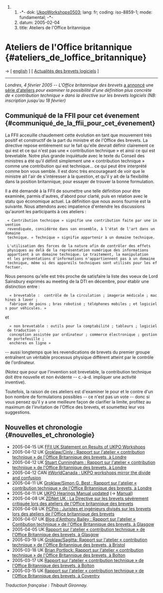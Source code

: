 1.  1.  -\*- dok: [UkpoWorkshops0503](UkpoWorkshops0503 "wikilink");
        lang: fr; coding: iso-8859-1; mode: fundamental; -\*-
    2.  datum: 2005-02-04
    3.  title: Ateliers de l\'Office britannique

# Ateliers de l\'Office britannique {#ateliers_de_loffice_britannique}

-\> \[ [ english](UkpoWorkshops0503En "wikilink") \] \[ [ Actualités des
brevets logiciels](SwpatcninoFr "wikilink") \]

------------------------------------------------------------------------

*Londres, 4 février 2005 \-- L\'Office britannique des brevets* [a
annoncé](http://www.patent.gov.uk/media/pressrelease/2005/0402.htm "wikilink")
une [série
d\'ateliers](http://www.patent.gov.uk/about/ippd/issues/cii-workshops.htm "wikilink")
*pour examiner la possibilité d\'une définition plus concrète de «
contribution technique » dans la directive sur les brevets logiciels
(NB: inscription jusqu\'au 18 février)*

## Communiqué de la FFII pour cet évenement {#communiqué_de_la_ffii_pour_cet_évenement}

La FFII acceuille chaudement cette évolution en tant que mouvement très
positif et constructif de la part du ministre et de l\'Office des
brevets. La directive repose entièrement sur le fait qu\'elle devrait
définir clairement ce qui est et ce qui n\'est pas une « contribution
technique » et ainsi ce qui est brevetable. Notre plus grande inquiètude
avec le texte du Conseil des ministres a été qu\'il définit simplement
une « contribution technique » comme une contribution qui est
technique\... ce qui peut être interprété comme bon vous semble. Il est
donc très encourageant de voir que le ministre ait l\'air de
s\'intéresser à la question, et qu\'il y ait de la flexibilité dans la
position britannique, pour essayer de trouver la bonne formulation.

Il a été demandé à la FFII de soumettre une telle définition pour être
examinée, parmis d\'autres, d\'abord pour clarté, puis en relation avec
le statu quo économique actuel. La définition que nous avons fournie est
la suivante. Nous attendons avec impatience d\'entendre les discussions
qu\'auront les participants à ces ateliers :

` « Contribution technique » signifie une contribution faite par une invention`\
` revendiquée, considérée dans son ensemble, à l'état de l'art dans un domaine`\
` technique. « Technique » signifie appartenir à un domaine technique.`

` L'utilisation des forces de la nature afin de contrôler des effets `\
` physiques au delà de la représentation numérique des informations `\
` appartient à un domaine technique. Le traitement, la manipulation `\
` et les présentations d'informations n'appartiennent pas à un domaine `\
` technique, même si des appareils techniques sont utilisés pour les effectuer.`

Nous pensons qu\'elle est très proche de satisfaire la liste des voeux
de Lord Sainsbury exprimés au meeting de la DTI en décembre, pour
établir une distinction entre :

`  « brevetable :  contrôle de la circulation ; imagerie médicale ; machines à laver ; `\
`  fabrique de pains ; bras robotisé ; téléphones mobiles ; et logiciels pour véhicules. »`

et

`  « non brevetable : outils pour la comptabilité ; tableurs ; logiciel de traduction ;`\
`  conception assistée par ordinateur ; commerce électronique ; gestion de portefeuille ;`\
`  enchères en ligne »`

\-- aussi longtemps que les revendications de brevets du premier groupe
entraînent un véritable processus physique différent atteint par le
contrôle de l\'ordinateur.

(Notez que pour que l\'invention soit brevetable, la contribution
technique doit être nouvelle et non évidente \-- c.-à-d. impliquer une
activité inventive).

Toutefois, la raison de ces ateliers est d\'examiner le pour et le
contre d\'un bon nombre de formulations possibles \-- ce n\'est pas un
vote \-- donc si vous pensez qu\'il y a une meilleure façon de clarifier
la limite, profitez au maximum de l\'invitation de l\'Office des
brevets, et soumettez leur vos suggestions.

## Nouvelles et chronologie {#nouvelles_et_chronologie}

-   2005-04-15 UK [ FFII UK Statement on Results of UKPO
    Workshops](UkpoWorkshops0504En "wikilink")
-   2005-04-12 UK [Groklaw/Cinly : Rapport sur l\'atelier « contribution
    technique » de l\'Office Britannique des brevets, à Londre
    ](http://www.groklaw.net/article.php?story=2005041208505337 "wikilink")
-   2005-04-12 UK [Stuart Cunningham : Rapport sur l\'atelier «
    contribution technique » de l\'Office Britannique des brevets, à
    Londre](http://members.optushome.com.au/~stuboy/UKPOWorkshop/ "wikilink")
-   2005-04-12 CAN [itWorldCanada : UKPO workshops mirror the divide and
    confusion](http://www.itworldcanada.com/Pages/Docbase/ViewArticle.aspx?ID=idgml-532c83e7-f587-456d-ac86-61f6592c47e8&News "wikilink")
-   2005-04-11 UK [Groklaw/Simon G. Best : Rapport sur l\'atelier «
    contribution technique » de l\'Office Britannique des brevets, à
    Londre](http://www.groklaw.net/article.php?story=20050411132107913 "wikilink")
-   2005-04-11 UK [UKPO Hearings Manual
    updated](http://www.patent.gov.uk/patent/changes.htm "wikilink")
    (-\>
    [Manual](http://www.patent.gov.uk/patent/reference/hearing/index.htm "wikilink"))
-   2005-04-08 UK [ZDNet UK : La Directive sur les brevets sévèrement
    critiquée lors des ateliers de l\'Office britannique des
    brevets](http://news.zdnet.co.uk/business/legal/0,39020651,39194303,00.htm "wikilink")
-   2005-04-08 UK [PCPro : Juristes et ingénieurs divisés sur les
    brevets lors des ateliers de l\'Office britannique des
    brevets](http://www.pcpro.co.uk/news/71275/uk-pto-workshop-divides-lawyers-and-engineers-over-patents.html "wikilink")
-   2005-04-07 UK [Blog d\'Anthony Bailey : Rapport sur l\'atelier «
    Contibution technique » de l\'Office Britannique des brevets, à
    Glasgow](http://www.livejournal.com/users/anthonybailey/22581.html "wikilink")
-   2005-04-05 UK [ Rapport sur l\'atelier « contribution technique » de
    l\'Office Britannique des brevets, à
    Glasgow](UkpoWorkshop050405En "wikilink")
-   2005-03-19 UK [Groklaw/Sagitta: Rapport sur l\'atelier «
    contribution technique » de l\'Office Britannique des brevets, à
    Bristol](http://www.groklaw.net/article.php?story=20050319124156532 "wikilink")
-   2005-03-18 UK [Brian Portlock: Rapport sur l\'atelier « contribution
    technique » de l\'Office Britannique des brevets, à
    Bolton](http://www.nosoftwarepatents.com/phpBB2/viewtopic.php?t=467 "wikilink")
-   2005-03-17 UK [ Rapport sur l\'atelier « contribution technique » de
    l\'Office Britannique des brevets, à
    Bolton](UkpoWorkshop050317En "wikilink")
-   2005-03-15 UK [Rapport sur l\'atelier « contribution technique » de
    l\'Office Britannique des brevets, à
    Coventry](http://www.affs.org.uk/~mjr/swpatws200503/ "wikilink")

*Traduction française : Thibault Gironnay.*
